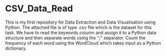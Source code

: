 # CSV_Data_Read
This is my first repository for Data Extraction and Data Visualisation using Python.
The attached file is of type .csv file which is the dataset for this task. We have to read the keywords column and assign it to a Python data structure and then separate words using the ";" separator. 
Count the frequency of each word using the WordCloud which takes input as a Python dictionary.
